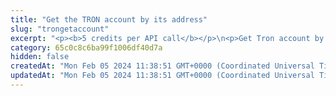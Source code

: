 ```yaml
---
title: "Get the TRON account by its address"
slug: "trongetaccount"
excerpt: "<p><b>5 credits per API call</b></p>\n<p>Get Tron account by address.</p>"
category: 65c0c8c6ba99f1006df40d7a
hidden: false
createdAt: "Mon Feb 05 2024 11:38:51 GMT+0000 (Coordinated Universal Time)"
updatedAt: "Mon Feb 05 2024 11:38:51 GMT+0000 (Coordinated Universal Time)"
---
```

